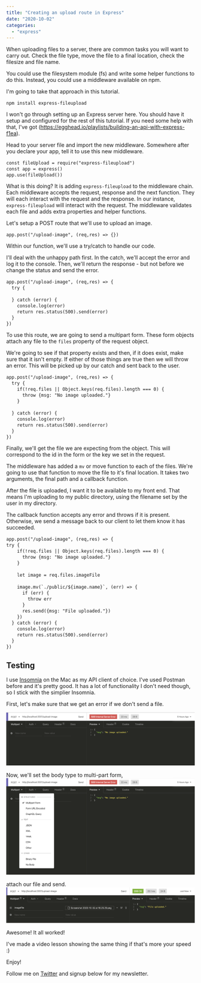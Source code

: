 ```yaml
---
title: "Creating an upload route in Express"
date: "2020-10-02"
categories: 
  - "express"
---
```


When uploading files to a server, there are common tasks you will want to carry out. Check the file type, move the file to a final location, check the filesize and file name.

You could use the filesystem module (fs) and write some helper functions to do this. Instead, you could use a middleware available on npm.

I'm going to take that approach in this tutorial.

```
npm install express-fileupload
```

I won't go through setting up an Express server here. You should have it setup and configured for the rest of this tutorial. If you need some help with that, I've got (https://egghead.io/playlists/building-an-api-with-express-f1ea).

Head to your server file and import the new middleware. Somewhere after you declare your app, tell it to use this new middleware.

```
const fileUpload = require("express-fileupload")
const app = express()
app.use(fileUpload())
```

What is this doing? It is adding `express-fileupload` to the middleware chain. Each middleware accepts the request, response and the next function. They will each interact with the request and the response. In our instance, `express-fileupload` will interact with the request. The middleware validates each file and adds extra properties and helper functions.

Let's setup a POST route that we'll use to upload an image.

```
app.post("/upload-image", (req,res) => {})
```

Within our function, we'll use a try/catch to handle our code.

I'll deal with the unhappy path first. In the catch, we'll accept the error and log it to the console. Then, we'll return the response - but not before we change the status and send the error.

```
app.post("/upload-image", (req,res) => {
  try {

  } catch (error) {
    console.log(error)
    return res.status(500).send(error)
  }
})
```

To use this route, we are going to send a multipart form. These form objects attach any file to the `files` property of the request object.

We're going to see if that property exists and then, if it does exist, make sure that it isn't empty. If either of those things are true then we will throw an error. This will be picked up by our catch and sent back to the user.

```
app.post("/upload-image", (req,res) => {
  try {
    if(!req.files || Object.keys(req.files).length === 0) {
      throw {msg: "No image uploaded."}
    }

  } catch (error) {
    console.log(error)
    return res.status(500).send(error)
  }
})
```

Finally, we'll get the file we are expecting from the object. This will correspond to the id in the form or the key we set in the request.

The middleware has added a `mv` or move function to each of the files. We're going to use that function to move the file to it's final location. It takes two arguments, the final path and a callback function.

After the file is uploaded, I want it to be available to my front end. That means I'm uploading to my public directory, using the filename set by the user in my directory.

The callback function accepts any error and throws if it is present. Otherwise, we send a message back to our client to let them know it has succeeded.

```
app.post("/upload-image", (req,res) => {
try {
    if(!req.files || Object.keys(req.files).length === 0) {
      throw {msg: "No image uploaded."}
    }

    let image = req.files.imageFile

    image.mv(`./public/${image.name}`, (err) => {
      if (err) {
        throw err
      }
      res.send({msg: "File uploaded."})
    })
  } catch (error) {
    console.log(error)
    return res.status(500).send(error)
  }
})
```

## Testing

I use [Insomnia](https://insomnia.rest/) on the Mac as my API client of choice. I've used Postman before and it's pretty good. It has a lot of functionality I don't need though, so I stick with the simplier Insomnia.

First, let's make sure that we get an error if we don't send a file.

![Screenshot 2020-10-02 at 16.25.19.png](images/9bjG-TQzv.png)

Now, we'll set the body type to multi-part form,  
![Screenshot 2020-10-02 at 16.25.29.png](images/Tnjdr0WXq.png)

attach our file and send.  
![Screenshot 2020-10-02 at 16.26.15.png](images/nG9Ah3uGq.png)

Awesome! It all worked!

I've made a video lesson showing the same thing if that's more your speed :)

Enjoy!

Follow me on [Twitter](https://www.twitter.com/dolearning) and signup below for my newsletter.

